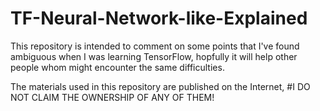 # TF-Neural-Network-like-Explained

This repository is intended to comment on some points that I've found ambiguous when I was learning TensorFlow, hopfully it will help other people whom might encounter the same difficulties.

The materials used in this repository are published on the Internet, #I DO NOT CLAIM THE OWNERSHIP OF ANY OF THEM!
